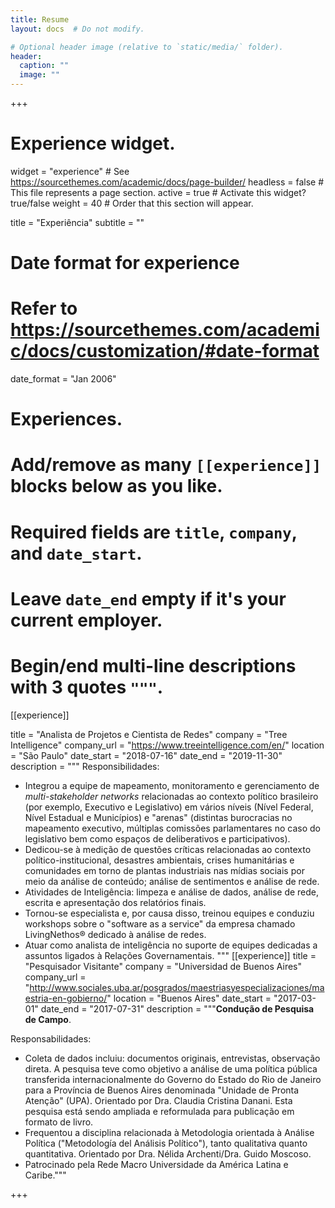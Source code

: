 ```yaml
---
title: Resume
layout: docs  # Do not modify.

# Optional header image (relative to `static/media/` folder).
header:
  caption: ""
  image: ""
---
```


+++
# Experience widget.
widget = "experience"  # See https://sourcethemes.com/academic/docs/page-builder/
headless = false  # This file represents a page section.
active = true  # Activate this widget? true/false
weight = 40  # Order that this section will appear.

title = "Experiência"
subtitle = ""

# Date format for experience
#   Refer to https://sourcethemes.com/academic/docs/customization/#date-format
date_format = "Jan 2006"

# Experiences.
#   Add/remove as many `[[experience]]` blocks below as you like.
#   Required fields are `title`, `company`, and `date_start`.
#   Leave `date_end` empty if it's your current employer.
#   Begin/end multi-line descriptions with 3 quotes `"""`.

[[experience]]

 title = "Analista de Projetos e Cientista de Redes"
  company = "Tree Intelligence"
  company_url = "https://www.treeintelligence.com/en/"
  location = "São Paulo"
  date_start = "2018-07-16"
  date_end = "2019-11-30"
  description = """
  Responsibilidades:
* Integrou a equipe de mapeamento, monitoramento e gerenciamento de *multi-stakeholder networks* relacionadas ao contexto político brasileiro (por exemplo, Executivo e Legislativo) em vários níveis (Nível Federal, Nível Estadual e Municípios) e "arenas" (distintas burocracias no mapeamento executivo, múltiplas comissões parlamentares no caso do legislativo bem como espaços de deliberativos e participativos).
* Dedicou-se à medição de questões críticas relacionadas ao contexto político-institucional, desastres ambientais, crises humanitárias e comunidades em torno de plantas industriais nas mídias sociais por meio da análise de conteúdo; análise de sentimentos e análise de rede.
* Atividades de Inteligência: limpeza e análise de dados, análise de rede, escrita e apresentação dos relatórios finais.
* Tornou-se especialista e, por causa disso, treinou equipes e conduziu workshops sobre o "software as a service" da empresa chamado LivingNethos® dedicado à análise de redes.
* Atuar como analista de inteligência no suporte de equipes dedicadas a assuntos ligados à Relações Governamentais.
  """
[[experience]]
  title = "Pesquisador Visitante"
  company = "Universidad de Buenos Aires"
  company_url = "http://www.sociales.uba.ar/posgrados/maestriasyespecializaciones/maestria-en-gobierno/"
  location = "Buenos Aires"
  date_start = "2017-03-01"
  date_end = "2017-07-31"
  description = """__Condução de Pesquisa de Campo__.
  
Responsabilidades: 
* Coleta de dados incluiu: documentos originais, entrevistas, observação direta. A pesquisa teve como objetivo a análise de uma política pública transferida internacionalmente do Governo do Estado do Rio de Janeiro para a Província de Buenos Aires denominada "Unidade de Pronta Atenção" (UPA). Orientado por Dra. Claudia Cristina Danani. Esta pesquisa está sendo ampliada e reformulada para publicação em formato de livro.
* Frequentou a disciplina relacionada à Metodologia orientada à Análise Política ("Metodología del Análisis Político"), tanto qualitativa quanto quantitativa. Orientado por Dra. Nélida Archenti/Dra. Guido Moscoso.
* Patrocinado pela Rede Macro Universidade da América Latina e Caribe."""

+++

